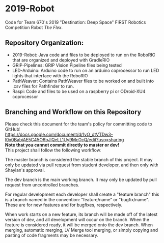 # 2019-Robot
Code for Team 670's 2019 "Destination: Deep Space" FIRST Robotics Competition Robot *The Flex*.

## Repository Organization:<br/>
- 2019-Robot: Java code and files to be deployed to run on the RoboRIO that are organized and deployed with GradleRIO<br/>
- GRIP-Pipelines: GRIP Vision Pipeline files being tested
- LED-Arduino: Arduino code to run on an arduino coprocessor to run LED lights that interface with the RoboRIO<br/>
- PathWeaver: Contains PathWeaver files to be worked on and built into .csv files for Pathfinder to run.
- Raspi: Code and files to be used on a raspberry pi or ODroid-XU4 coprocessor<br/>

## Branching and Workflow on this Repository<br/>
Please check this document for the team's policy for committing code to GitHub!<br/>
https://docs.google.com/document/d/1vO_dtVTDw3-l0x0BabiAE5C45O6bJlQeLL1Uy9McOcQ/edit?usp=sharing <br/>
**Note that you cannot commit directly to master or dev!**<br/>
This project shall follow the following workflow:<br/>

The master branch is considered the stable branch of this project. It may only be updated via pull request from student developer, and then only with Shaylan's approval.<br/>

The dev branch is the main working branch. It may only be updated by pull request from uncontrolled branches.<br/>

For regular development each developer shall create a "feature branch" this is a branch named in the convention: "feature/name" or "bugfix/name". These are for new features and for bugfixes, respectively.<br/>

When work starts on a new feature, its branch will be made off of the latest version of dev, and all development will occur on the branch. When the feature is considered ready, it will be merged onto the dev branch. When merging, automatic merging, LV Merge tool merging, or simply copying and pasting of code fragments may be necessary.
